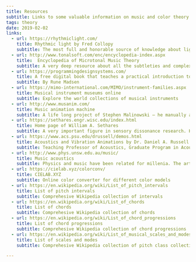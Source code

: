 ```yaml
---
title: Resources
subtitle: Links to some valuable information on music and color theory and more
tags: theory
date: 2019-02-02
links:
  - url: https://rhythmiclight.com/
    title: Rhythmic light by Fred Collopy
    subtitle: The most full and honorable source of knowledge about light to sound correspondences. Started in 1998 and still growing!
  - url: http://www.tonalsoft.com/enc/encyclopedia-index.aspx
    title:  Encyclopedia of Microtonal Music Theory
    subtitle: A very deep resource about all the subtleties and complexities of music theory by [Joe Monzo](http://www.tonalsoft.com/enc/m/monzo-writings.aspx)
  - url: https://programmingdesignsystems.com/
    title: A free digital book that teaches a practical introduction to the new foundations of graphic design.  
    subtitle: By Rune Madsen
  - url: https://mimo-international.com/MIMO/instrument-families.aspx
    title: Musical instrument museums online
    subtitle: Explore the world collections of musical instruments
  - url: http://www.musanim.com/
    title: Music animation machine
    subtitle: A life long project of Stephen Malinowski – he manually animates music pieces into nice visual playalongs. He uses blue color for the tonic (C) and accending colors for every next step of a fifth.
  - url: https://sethares.engr.wisc.edu/index.html
    title: Home page of William A. Sethares
    subtitle: A very important figure in sensory dissonance research. His book "Tuning, Timbre, Spectrum, Scale" gives a comprehensive understanding of many important music concepts in a scientifically based way.
  - url: https://www.acs.psu.edu/drussell/demos.html
    title: Acoustics and Vibration Animations by Dr. Daniel A. Russell
    subtitle: Teaching Professor of Acoustics, Graduate Program in Acoustics, The Pennsylvania State University. He created animations illustrating acoustics and vibration, waves and oscillation concepts.
  - url: http://www.phys.unsw.edu.au/music/
    title: Music acoustics
    subtitle: Physics and music have been related for millenia. The art and science of music acoustics are presented here, in musician-friendly format, as is our research in music science.
  - url: https://cielab.xyz/colorconv/
    title: CIELAB.XYZ
    subtitle: Online color converter for different color models
  - url: https://en.wikipedia.org/wiki/List_of_pitch_intervals
    title: List of pitch intervals 
    subtitle: Comprehesive Wikipedia collection of intervals
  - url: https://en.wikipedia.org/wiki/List_of_chords
    title: List of chords
    subtitle: Comprehesive Wikipedia collection of chords
  - url: https://en.wikipedia.org/wiki/List_of_chord_progressions
    title: List of chord progressions
    subtitle: Comprehesive Wikipedia collection of chord progressions
  - url: https://en.wikipedia.org/wiki/List_of_musical_scales_and_modes
    title: List of scales and modes
    subtitle: Comprehesive Wikipedia collection of pitch class collections

---
```


<other-list :tools="$frontmatter.links" />